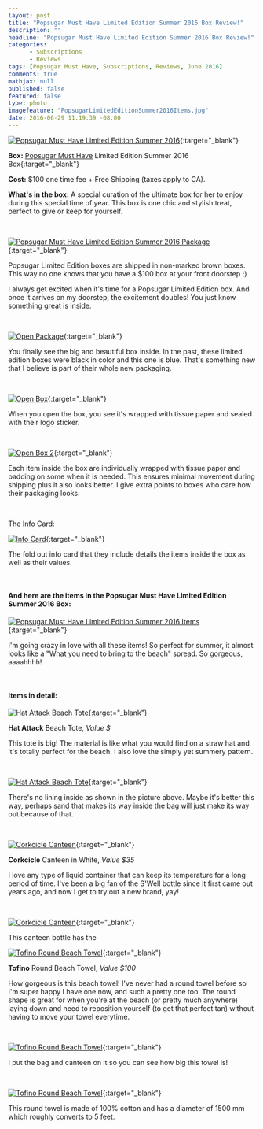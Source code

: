 ```yaml
---
layout: post
title: "Popsugar Must Have Limited Edition Summer 2016 Box Review!"
description: ""
headline: "Popsugar Must Have Limited Edition Summer 2016 Box Review!"
categories: 
      - Subscriptions
      - Reviews
tags: [Popsugar Must Have, Subscriptions, Reviews, June 2016]
comments: true
mathjax: null
published: false
featured: false
type: photo
imagefeature: "PopsugarLimitedEditionSummer2016Items.jpg"
date: 2016-06-29 11:19:39 -08:00
---
```


[![Popsugar Must Have Limited Edition Summer 2016](http://whatsupmailbox.com/images/PopsugarLimitedEditionSummer2016Sign.jpg)](http://popsugar-must-have.evyy.net/c/164125/198666/2706){:target="_blank"}

**Box:** [Popsugar Must Have](http://popsugar-must-have.evyy.net/c/164125/198666/2706) Limited Edition Summer 2016 Box{:target="_blank"}

**Cost:** $100 one time fee + Free Shipping (taxes apply to CA).

**What's in the box:** A special curation of the ultimate box for her to enjoy during this special time of year. This box is one chic and stylish treat, perfect to give or keep for yourself.

<br>

[![Popsugar Must Have Limited Edition Summer 2016 Package](http://whatsupmailbox.com/images/PopsugarLimitedEditionSummer2016Package.jpg)](http://popsugar-must-have.evyy.net/c/164125/198666/2706){:target="_blank"}

Popsugar Limited Edition boxes are shipped in non-marked brown boxes. This way no one knows that you have a $100 box at your front doorstep ;)

I always get excited when it's time for a Popsugar Limited Edition box. And once it arrives on my doorstep, the excitement doubles! You just know something great is inside.

<br>

[![Open Package](http://whatsupmailbox.com/images/PopsugarLimitedEditionSummer2016OpenPackage.jpg)](http://popsugar-must-have.evyy.net/c/164125/198666/2706){:target="_blank"}

You finally see the big and beautiful box inside. In the past, these limited edition boxes were black in color and this one is blue. That's something new that I believe is part of their whole new packaging.

<br>

[![Open Box](http://whatsupmailbox.com/images/PopsugarLimitedEditionSummer2016OpenBox.jpg)](http://popsugar-must-have.evyy.net/c/164125/198666/2706){:target="_blank"}

When you open the box, you see it's wrapped with tissue paper and sealed with their logo sticker.

<br>

[![Open Box 2](http://whatsupmailbox.com/images/PopsugarLimitedEditionSummer2016OpenBox2.jpg)](http://popsugar-must-have.evyy.net/c/164125/198666/2706){:target="_blank"}

Each item inside the box are individually wrapped with tissue paper and padding on some when it is needed. This ensures minimal movement during shipping plus it also looks better. I give extra points to boxes who care how their packaging looks.

<br>

The Info Card:

[![Info Card](http://whatsupmailbox.com/images/PopsugarLimitedEditionSummer2016Info.jpg)](http://popsugar-must-have.evyy.net/c/164125/198666/2706){:target="_blank"}

The fold out info card that they include details the items inside the box as well as their values.

<br>

<H4>And here are the items in the Popsugar Must Have Limited Edition Summer 2016 Box:</H4>

[![Popsugar Must Have Limited Edition Summer 2016 Items](http://whatsupmailbox.com/images/PopsugarLimitedEditionSummer2016Items.jpg)](http://popsugar-must-have.evyy.net/c/164125/198666/2706){:target="_blank"}

I'm going crazy in love with all these items! So perfect for summer, it almost looks like a "What you need to bring to the beach" spread. So gorgeous, aaaahhhh!

<br>

<H4>Items in detail:</H4>

[![Hat Attack Beach Tote](http://whatsupmailbox.com/images/PopsugarLimitedEditionSummer2016HatAttackBeachTote.jpg)](http://popsugar-must-have.evyy.net/c/164125/198666/2706){:target="_blank"}

**Hat Attack** Beach Tote, *Value $*

This tote is big! The material is like what you would find on a straw hat and it's totally perfect for the beach. I also love the simply yet summery pattern.

<br>

[![Hat Attack Beach Tote](http://whatsupmailbox.com/images/PopsugarLimitedEditionSummer2016HatAttackBeachTote2.jpg)](http://popsugar-must-have.evyy.net/c/164125/198666/2706){:target="_blank"}

There's no lining inside as shown in the picture above. Maybe it's better this way, perhaps sand that makes its way inside the bag will just make its way out because of that.

<br>

[![Corkcicle Canteen](http://whatsupmailbox.com/images/PopsugarLimitedEditionSummer2016CorkcicleCanteenWhite.jpg)](http://popsugar-must-have.evyy.net/c/164125/198666/2706){:target="_blank"}

**Corkcicle** Canteen in White, *Value $35*

I love any type of liquid container that can keep its temperature for a long period of time. I've been a big fan of the S'Well bottle since it first came out years ago, and now I get to try out a new brand, yay!

<br>

[![Corkcicle Canteen](http://whatsupmailbox.com/images/PopsugarLimitedEditionSummer2016CorkcicleCanteenWhite2.jpg)](http://popsugar-must-have.evyy.net/c/164125/198666/2706){:target="_blank"}

This canteen bottle has the

[![Tofino Round Beach Towel](http://whatsupmailbox.com/images/PopsugarLimitedEditionSummer2016BeachTowel.jpg)](http://popsugar-must-have.evyy.net/c/164125/198666/2706){:target="_blank"}

**Tofino** Round Beach Towel, *Value $100*

How gorgeous is this beach towel! I've never had a round towel before so I'm super happy I have one now, and such a pretty one too. The round shape is great for when you're at the beach (or pretty much anywhere) laying down and need to reposition yourself (to get that perfect tan) without having to move your towel everytime.

<br>

[![Tofino Round Beach Towel](http://whatsupmailbox.com/images/PopsugarLimitedEditionSummer2016BeachTowel2.jpg)](http://popsugar-must-have.evyy.net/c/164125/198666/2706){:target="_blank"}

I put the bag and canteen on it so you can see how big this towel is!

<br>

[![Tofino Round Beach Towel](http://whatsupmailbox.com/images/PopsugarLimitedEditionSummer2016BeachTowel3.jpg)](http://popsugar-must-have.evyy.net/c/164125/198666/2706){:target="_blank"}

This round towel is made of 100% cotton and has a diameter of 1500 mm which roughly converts to 5 feet.

<br>

